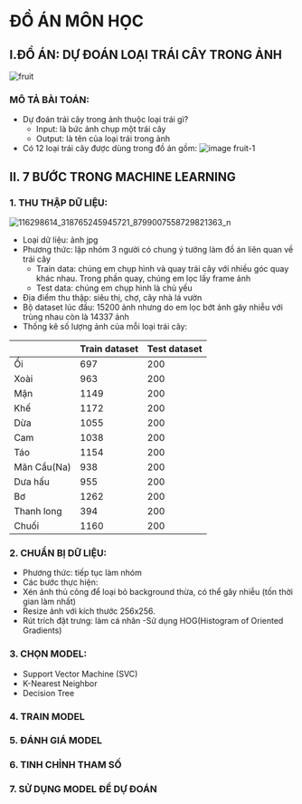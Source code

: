 # ĐỒ ÁN MÔN HỌC
## I.ĐỒ ÁN: DỰ ĐOÁN LOẠI TRÁI CÂY TRONG ẢNH 
![fruit](https://user-images.githubusercontent.com/62539475/87747768-5e9ad180-c81e-11ea-92f8-ac4fa70787f3.jpg)
### MÔ TẢ BÀI TOÁN:
- Dự đoán trái cây trong ảnh thuộc loại trái gì?
  - Input: là bức ảnh chụp một trái cây
  - Output: là tên của loại trái trong ảnh
- Có 12 loại trái cây được dùng trong đồ án gồm:
  ![image fruit-1](https://user-images.githubusercontent.com/62539475/87951188-77331200-cad2-11ea-89b6-74b2bea1d883.jpg)
## II. 7 BƯỚC TRONG MACHINE LEARNING
 ### 1. THU THẬP DỮ LIỆU:
 ![116298614_318765245945721_8799007558729821363_n](https://user-images.githubusercontent.com/62539475/88999006-907f5e00-d31d-11ea-8b95-04f5f842f899.jpg)
 - Loại dữ liệu: ảnh jpg
 - Phương thức: lập nhóm 3 người có chung ý tưởng làm đồ án liên quan về trái cây 
   - Train data: chúng em chụp hình và quay trái cây với nhiều góc quay khác nhau. Trong phần quay, chúng em lọc lấy frame ảnh
   - Test data: chúng em chụp hình là chủ yếu
 - Địa điểm thu thập: siêu thị, chợ, cây nhà lá vườn
 - Bộ dataset lúc đầu: 15200 ảnh nhưng do em lọc bớt ảnh gây nhiễu với trùng nhau còn là 14337 ảnh
 - Thống kê số lượng ảnh của mỗi loại trái cây:
 
|             | Train dataset | Test dataset |
|-------------|---------------|--------------|
| Ổi          |      697     |      200     |
| Xoài        |      963      |      200     |
| Mận         |      1149     |      200     |
| Khế         |      1172      |      200     |
| Dừa         |      1055     |      200     |
| Cam         |      1038     |      200     |
| Táo         |      1154      |      200     |
| Mãn Cầu(Na) |      938     |      200     |
| Dưa hấu     |      955      |      200     |
| Bơ          |      1262     |      200     |
| Thanh long  |      394      |      200     |
| Chuối       |      1160     |      200     |
 ### 2. CHUẨN BỊ DỮ LIỆU:
 - Phương thức: tiếp tục làm nhóm
 - Các bước thực hiện:
  - Xén ảnh thủ công để loại bỏ background thừa, có thể gây nhiễu (tốn thời gian làm nhất)
  - Resize ảnh với kích thước 256x256. 
 - Rút trích đặt trưng: làm cá nhân 
  -Sử dụng HOG(Histogram of Oriented Gradients)
### 3. CHỌN MODEL:
- Support Vector Machine (SVC)
- K-Nearest Neighbor
- Decision Tree
### 4. TRAIN MODEL
### 5. ĐÁNH GIÁ MODEL
### 6. TINH CHỈNH THAM SỐ
### 7. SỬ DỤNG MODEL ĐỂ DỰ ĐOÁN
